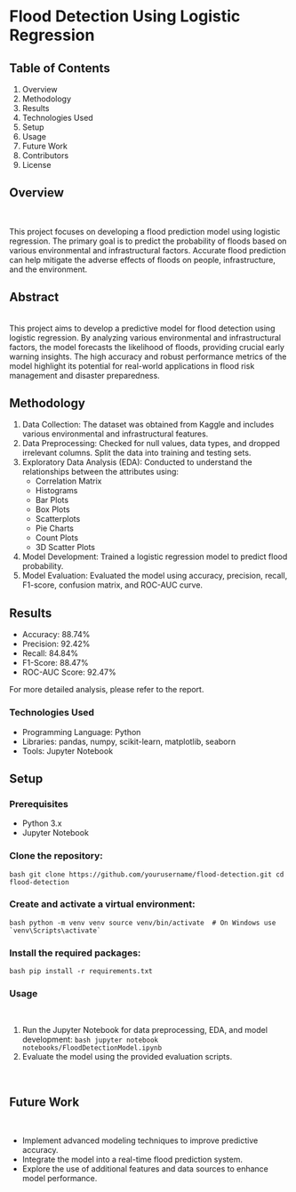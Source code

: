 # Flood Detection Using Logistic Regression

## Table of Contents

1. Overview<br>
2. Methodology<br>
3. Results<br>
4. Technologies Used<br>
5. Setup<br>
6. Usage<br>
7. Future Work<br>
8. Contributors<br>
9. License<br>

## Overview
<br>

This project focuses on developing a flood prediction model using logistic regression. The primary goal is to predict the probability of floods based on various environmental and infrastructural factors. Accurate flood prediction can help mitigate the adverse effects of floods on people, infrastructure, and the environment.
<br>

## Abstract
<br>
This project aims to develop a predictive model for flood detection using logistic regression. By analyzing various environmental and infrastructural factors, the model forecasts the likelihood of floods, providing crucial early warning insights. The high accuracy and robust performance metrics of the model highlight its potential for real-world applications in flood risk management and disaster preparedness.
<br>

## Methodology

1. Data Collection: The dataset was obtained from Kaggle and includes various environmental and infrastructural features.
2. Data Preprocessing: Checked for null values, data types, and dropped irrelevant columns. Split the data into training and testing sets.
3. Exploratory Data Analysis (EDA): Conducted to understand the relationships between the attributes using:
   - Correlation Matrix
   - Histograms
   - Bar Plots
   - Box Plots
   - Scatterplots
   - Pie Charts
   - Count Plots
   - 3D Scatter Plots
4. Model Development: Trained a logistic regression model to predict flood probability.
5. Model Evaluation: Evaluated the model using accuracy, precision, recall, F1-score, confusion matrix, and ROC-AUC curve.

## Results

- Accuracy: 88.74%
- Precision: 92.42%
- Recall: 84.84%
- F1-Score: 88.47%
- ROC-AUC Score: 92.47%

For more detailed analysis, please refer to the report.
<br>

### Technologies Used

- Programming Language: Python
- Libraries: pandas, numpy, scikit-learn, matplotlib, seaborn
- Tools: Jupyter Notebook
  
## Setup

### Prerequisites
- Python 3.x
- Jupyter Notebook

### Clone the repository:
``bash
git clone https://github.com/yourusername/flood-detection.git
cd flood-detection
``

### Create and activate a virtual environment:
``bash
python -m venv venv
source venv/bin/activate  # On Windows use `venv\Scripts\activate`
``

### Install the required packages:
``bash
pip install -r requirements.txt
``

### Usage
<br>

1. Run the Jupyter Notebook for data preprocessing, EDA, and model development:
``bash
jupyter notebook notebooks/FloodDetectionModel.ipynb
``
2. Evaluate the model using the provided evaluation scripts.
<br>

## Future Work
<br>

- Implement advanced modeling techniques to improve predictive accuracy.
- Integrate the model into a real-time flood prediction system.
- Explore the use of additional features and data sources to enhance model performance.
